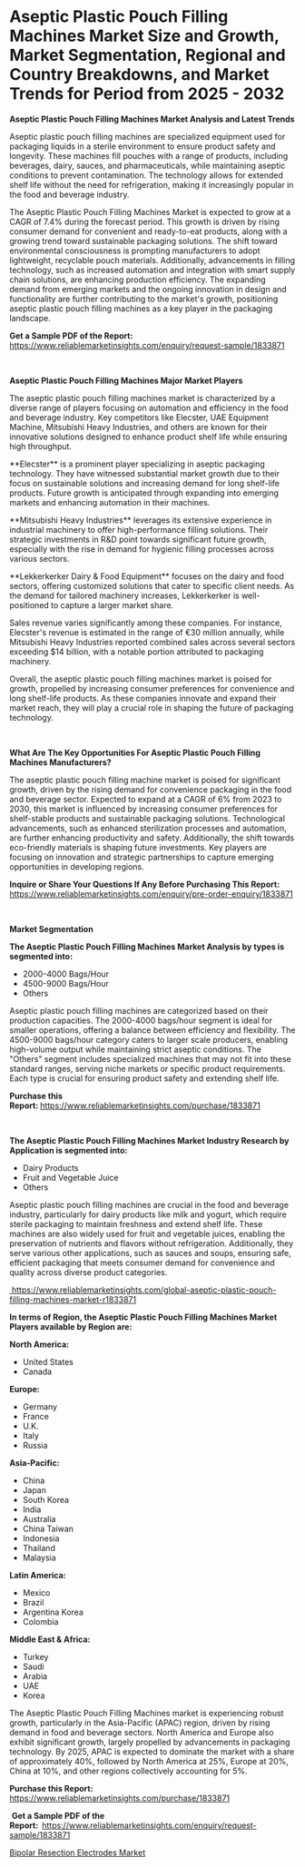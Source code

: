 <p><h1>Aseptic Plastic Pouch Filling Machines Market Size and Growth, Market Segmentation, Regional and Country Breakdowns, and Market Trends for Period from 2025 -  2032</h1></p><p><strong>Aseptic Plastic Pouch Filling Machines Market Analysis and Latest Trends</strong></p>
<p><p>Aseptic plastic pouch filling machines are specialized equipment used for packaging liquids in a sterile environment to ensure product safety and longevity. These machines fill pouches with a range of products, including beverages, dairy, sauces, and pharmaceuticals, while maintaining aseptic conditions to prevent contamination. The technology allows for extended shelf life without the need for refrigeration, making it increasingly popular in the food and beverage industry.</p><p>The Aseptic Plastic Pouch Filling Machines Market is expected to grow at a CAGR of 7.4% during the forecast period. This growth is driven by rising consumer demand for convenient and ready-to-eat products, along with a growing trend toward sustainable packaging solutions. The shift toward environmental consciousness is prompting manufacturers to adopt lightweight, recyclable pouch materials. Additionally, advancements in filling technology, such as increased automation and integration with smart supply chain solutions, are enhancing production efficiency. The expanding demand from emerging markets and the ongoing innovation in design and functionality are further contributing to the market's growth, positioning aseptic plastic pouch filling machines as a key player in the packaging landscape.</p></p>
<p><strong>Get a Sample PDF of the Report:&nbsp;</strong> <a href="https://www.reliablemarketinsights.com/enquiry/request-sample/1833871?utm_campaign=2631&utm_medium=2&utm_source=Github&utm_content=ia&utm_term=26032025&utm_id=aseptic-plastic-pouch-filling-machines">https://www.reliablemarketinsights.com/enquiry/request-sample/1833871</a></p>
<p>&nbsp;</p>
<p><strong>Aseptic Plastic Pouch Filling Machines Major Market Players</strong></p>
<p><p>The aseptic plastic pouch filling machines market is characterized by a diverse range of players focusing on automation and efficiency in the food and beverage industry. Key competitors like Elecster, UAE Equipment Machine, Mitsubishi Heavy Industries, and others are known for their innovative solutions designed to enhance product shelf life while ensuring high throughput.</p><p>**Elecster** is a prominent player specializing in aseptic packaging technology. They have witnessed substantial market growth due to their focus on sustainable solutions and increasing demand for long shelf-life products. Future growth is anticipated through expanding into emerging markets and enhancing automation in their machines.</p><p>**Mitsubishi Heavy Industries** leverages its extensive experience in industrial machinery to offer high-performance filling solutions. Their strategic investments in R&D point towards significant future growth, especially with the rise in demand for hygienic filling processes across various sectors.</p><p>**Lekkerkerker Dairy & Food Equipment** focuses on the dairy and food sectors, offering customized solutions that cater to specific client needs. As the demand for tailored machinery increases, Lekkerkerker is well-positioned to capture a larger market share.</p><p>Sales revenue varies significantly among these companies. For instance, Elecster's revenue is estimated in the range of €30 million annually, while Mitsubishi Heavy Industries reported combined sales across several sectors exceeding $14 billion, with a notable portion attributed to packaging machinery.</p><p>Overall, the aseptic plastic pouch filling machines market is poised for growth, propelled by increasing consumer preferences for convenience and long shelf-life products. As these companies innovate and expand their market reach, they will play a crucial role in shaping the future of packaging technology.</p></p>
<p>&nbsp;</p>
<p><strong>What Are The Key Opportunities For Aseptic Plastic Pouch Filling Machines Manufacturers?</strong></p>
<p><p>The aseptic plastic pouch filling machine market is poised for significant growth, driven by the rising demand for convenience packaging in the food and beverage sector. Expected to expand at a CAGR of 6% from 2023 to 2030, this market is influenced by increasing consumer preferences for shelf-stable products and sustainable packaging solutions. Technological advancements, such as enhanced sterilization processes and automation, are further enhancing productivity and safety. Additionally, the shift towards eco-friendly materials is shaping future investments. Key players are focusing on innovation and strategic partnerships to capture emerging opportunities in developing regions.</p></p>
<p><strong>Inquire or Share Your Questions If Any Before Purchasing This Report:</strong> <a href="https://www.reliablemarketinsights.com/enquiry/pre-order-enquiry/1833871?utm_campaign=2631&utm_medium=2&utm_source=Github&utm_content=ia&utm_term=26032025&utm_id=aseptic-plastic-pouch-filling-machines">https://www.reliablemarketinsights.com/enquiry/pre-order-enquiry/1833871</a></p>
<p>&nbsp;</p>
<p><strong>Market Segmentation</strong></p>
<p><strong>The Aseptic Plastic Pouch Filling Machines Market Analysis by types is segmented into:</strong></p>
<p><ul><li>2000-4000 Bags/Hour</li><li>4500-9000 Bags/Hour</li><li>Others</li></ul></p>
<p><p>Aseptic plastic pouch filling machines are categorized based on their production capacities. The 2000-4000 bags/hour segment is ideal for smaller operations, offering a balance between efficiency and flexibility. The 4500-9000 bags/hour category caters to larger scale producers, enabling high-volume output while maintaining strict aseptic conditions. The "Others" segment includes specialized machines that may not fit into these standard ranges, serving niche markets or specific product requirements. Each type is crucial for ensuring product safety and extending shelf life.</p></p>
<p><strong>Purchase this Report:&nbsp;</strong><a href="https://www.reliablemarketinsights.com/purchase/1833871?utm_campaign=2631&utm_medium=2&utm_source=Github&utm_content=ia&utm_term=26032025&utm_id=aseptic-plastic-pouch-filling-machines">https://www.reliablemarketinsights.com/purchase/1833871</a></p>
<p>&nbsp;</p>
<p><strong>The Aseptic Plastic Pouch Filling Machines Market Industry Research by Application is segmented into:</strong></p>
<p><ul><li>Dairy Products</li><li>Fruit and Vegetable Juice</li><li>Others</li></ul></p>
<p><p>Aseptic plastic pouch filling machines are crucial in the food and beverage industry, particularly for dairy products like milk and yogurt, which require sterile packaging to maintain freshness and extend shelf life. These machines are also widely used for fruit and vegetable juices, enabling the preservation of nutrients and flavors without refrigeration. Additionally, they serve various other applications, such as sauces and soups, ensuring safe, efficient packaging that meets consumer demand for convenience and quality across diverse product categories.</p></p>
<p><a href="https://www.reliablemarketinsights.com/global-aseptic-plastic-pouch-filling-machines-market-r1833871?utm_campaign=2631&utm_medium=2&utm_source=Github&utm_content=ia&utm_term=26032025&utm_id=aseptic-plastic-pouch-filling-machines">&nbsp;https://www.reliablemarketinsights.com/global-aseptic-plastic-pouch-filling-machines-market-r1833871</a></p>
<p><strong>In terms of Region, the Aseptic Plastic Pouch Filling Machines Market Players available by Region are:</strong></p>
<p>
    <p> <strong> North America: </strong>
        <ul>
            <li>United States</li>
            <li>Canada</li>
        </ul>
        </p> 
    <p> <strong> Europe: </strong>
        <ul>
            <li>Germany</li>
            <li>France</li>
            <li>U.K.</li>
            <li>Italy</li>
            <li>Russia</li>
        </ul>
        </p> 
    <p> <strong> Asia-Pacific: </strong>
        <ul>
            <li>China</li>
            <li>Japan</li>
            <li>South Korea</li>
            <li>India</li>
            <li>Australia</li>
            <li>China Taiwan</li>
            <li>Indonesia</li>
            <li>Thailand</li>
            <li>Malaysia</li>
        </ul>
        </p> 
    <p> <strong> Latin America: </strong>
        <ul>
            <li>Mexico</li>
            <li>Brazil</li>
            <li>Argentina Korea</li>
            <li>Colombia</li>
        </ul>
        </p> 
    <p> <strong> Middle East & Africa: </strong>
        <ul>
            <li>Turkey</li>
            <li>Saudi</li>
            <li>Arabia</li>
            <li>UAE</li>
            <li>Korea</li>
        </ul>
    </p>
    </p>
<p><p>The Aseptic Plastic Pouch Filling Machines market is experiencing robust growth, particularly in the Asia-Pacific (APAC) region, driven by rising demand in food and beverage sectors. North America and Europe also exhibit significant growth, largely propelled by advancements in packaging technology. By 2025, APAC is expected to dominate the market with a share of approximately 40%, followed by North America at 25%, Europe at 20%, China at 10%, and other regions collectively accounting for 5%.</p></p>
<p><strong>Purchase this Report: </strong><a href="https://www.reliablemarketinsights.com/purchase/1833871?utm_campaign=2631&utm_medium=2&utm_source=Github&utm_content=ia&utm_term=26032025&utm_id=aseptic-plastic-pouch-filling-machines">https://www.reliablemarketinsights.com/purchase/1833871</a></p>
<p>&nbsp;<strong>Get a Sample PDF of the Report:&nbsp;&nbsp;</strong><a href="https://www.reliablemarketinsights.com/enquiry/request-sample/1833871?utm_campaign=2631&utm_medium=2&utm_source=Github&utm_content=ia&utm_term=26032025&utm_id=aseptic-plastic-pouch-filling-machines">https://www.reliablemarketinsights.com/enquiry/request-sample/1833871</a></p>
<p><strong></strong></p>
<p><p><a href="https://github.com/alberthagorsuch/Market-Research-Report-List-1/blob/main/bipolar-resection-electrodes-market.md?utm_campaign=2631&utm_medium=2&utm_source=Github&utm_content=ia&utm_term=26032025&utm_id=aseptic-plastic-pouch-filling-machines">Bipolar Resection Electrodes Market</a></p></p>